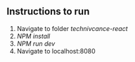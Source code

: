 ## Instructions to run
1. Navigate to folder *technivcance-react*
2. *NPM install*
3. *NPM run dev*
4. Navigate to localhost:8080

